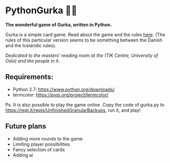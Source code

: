 # PythonGurka 🥒🐍
**The wonderful game of Gurka, written in Python.**

Gurka is a simple card game. Read about the game and the rules [here](https://www.pagat.com/last/cucumber.html). (The rules of this particular version seems to be something between the Danish and the Icelandic rules).

*Dedicated to the masters' reading room at the (TIK Centre, University of Oslo) and the people in it.*


## Requirements:
- Python 2.7: https://www.python.org/downloads/
- termcolor: https://pypi.org/project/termcolor/

Ps. It is also possible to play the game online. Copy the code of gurka.py to https://repl.it/repls/UnfinishedGranularBackups, run it, and play!

## Future plans
- Adding more rounds to the game
- Limiting player possibilities
- Fancy selection of cards
- Adding ai
